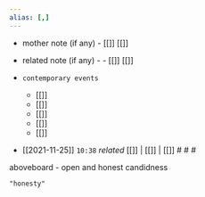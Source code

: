 ```yaml
---
alias: [,]
---
```

- mother note (if any)
		- [[]] [[]]
- related note (if any) -
		- [[]] [[]]
- `contemporary events`
	- [[]]
	- [[]]
	- [[]]
	- [[]]
	- [[]]

- [[2021-11-25]]  `10:38` _related_ [[]] | [[]] | [[]] # # #

aboveboard - open and honest
candidness

```query
"honesty"
```